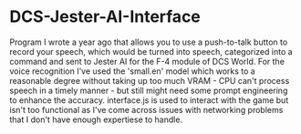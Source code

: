 # DCS-Jester-AI-Interface
Program I wrote a year ago that allows you to use a push-to-talk button to record your speech, which would be turned into speech, categorized into a command and sent to Jester AI for the F-4 module of DCS World. 
For the voice recognition I've used the 'small.en' model which works to a reasonable degree without taking up too much VRAM - CPU can't process speech in a timely manner - but still might need some prompt engineering to enhance the accuracy. 
interface.js is used to interact with the game but isn't too functional as I've come across issues with networking problems that I don't have enough expertiese to handle.
